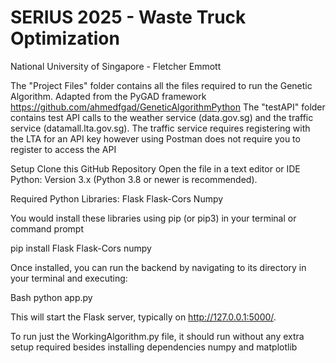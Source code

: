 # SERIUS 2025 - Waste Truck Optimization
National University of Singapore - Fletcher Emmott

The "Project Files" folder contains all the files required to run the Genetic Algorithm. Adapted from the PyGAD framework https://github.com/ahmedfgad/GeneticAlgorithmPython
The "testAPI" folder contains test API calls to the weather service (data.gov.sg) and the traffic service (datamall.lta.gov.sg). The traffic service requires registering with the LTA for an API key however using Postman does not require you to register to access the API

Setup
Clone this GitHub Repository
Open the file in a text editor or IDE
Python: Version 3.x (Python 3.8 or newer is recommended).

Required Python Libraries:
Flask
Flask-Cors
Numpy

You would install these libraries using pip (or pip3) in your terminal or command prompt

pip install Flask Flask-Cors numpy

Once installed, you can run the backend by navigating to its directory in your terminal and executing:

Bash
python app.py

This will start the Flask server, typically on http://127.0.0.1:5000/.

To run just the WorkingAlgorithm.py file, it should run without any extra setup required besides installing dependencies
numpy and matplotlib
